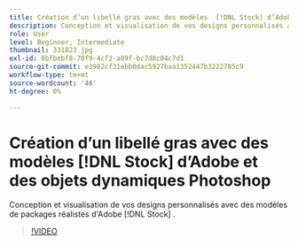 ```yaml
---
title: Création d’un libellé gras avec des modèles  [!DNL Stock] d’Adobe et des objets dynamiques Photoshop
description: Conception et visualisation de vos designs personnalisés avec des modèles de packages réalistes d’Adobe [!DNL Stock]
role: User
level: Beginner, Intermediate
thumbnail: 331823.jpg
exl-id: 8bfbebf8-70f9-4cf2-a89f-bc7d8c04c7d1
source-git-commit: e3982cf31ebb0dac5927baa1352447b3222785c9
workflow-type: tm+mt
source-wordcount: '46'
ht-degree: 0%

---
```


# Création d’un libellé gras avec des modèles [!DNL Stock] d’Adobe et des objets dynamiques Photoshop

Conception et visualisation de vos designs personnalisés avec des modèles de packages réalistes d&#39;Adobe [!DNL Stock]    .

>[!VIDEO](https://video.tv.adobe.com/v/331823?hidetitle=true)
